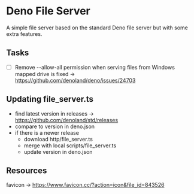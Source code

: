 # Deno File Server
A simple file server based on the standard Deno file server but with some extra features.

## Tasks

-[ ] Remove --allow-all permission when serving files from Windows mapped drive is fixed -> https://github.com/denoland/deno/issues/24703 

## Updating file_server.ts

* find latest version in releases -> https://github.com/denoland/std/releases
* compare to version in deno.json
* if there is a newer release
    * download http/file_server.ts
    * merge with local scripts/file_server.ts
    * update version in deno.json

## Resources

favicon -> https://www.favicon.cc/?action=icon&file_id=843526
